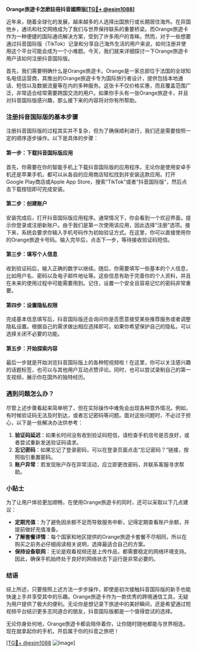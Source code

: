**Orange旅遊卡怎麽註冊抖音國際版[[TG💪+ @esim1088](https://t.me/s/esim1088)]**

近年来，随着全球化的发展，越来越多的人选择出国旅行或长期居住海外。在异国他乡，通讯和社交网络成为了我们与世界保持联系的重要桥梁。而Orange旅遊卡作为一种便捷的国际通讯解决方案，受到了许多用户的青睐。然而，对于一些想要通过抖音国际版（TikTok）记录和分享自己海外生活的用户来说，如何注册并使用这个平台可能会成为一个小难题。今天，我们就来详细探讨一下Orange旅遊卡用户该如何注册抖音国际版。

首先，我们需要明确什么是Orange旅遊卡。Orange是一家总部位于法国的全球知名电信运营商，其推出的Orange旅遊卡专为国际旅行者设计，提供包括本地通话、短信以及数据流量等在内的多种服务。这张卡不仅价格实惠，而且覆盖范围广泛，非常适合经常需要跨国交流的用户。如果你手头有一张Orange旅遊卡，并且对抖音国际版感兴趣，那么接下来的内容将对你有所帮助。

### 注册抖音国际版的基本步骤

注册抖音国际版的过程其实并不复杂，但为了确保顺利进行，我们还是需要按照一定的顺序逐步操作。以下是具体的步骤：

#### 第一步：下载抖音国际版应用

首先，你需要在你的智能手机上下载抖音国际版的应用程序。无论你是使用安卓手机还是苹果手机，都可以从各自的应用商店轻松找到并安装这款应用。打开Google Play商店或Apple App Store，搜索“TikTok”或者“抖音国际版”，然后点击下载按钮即可完成安装。

#### 第二步：创建账户

安装完成后，打开抖音国际版应用程序。通常情况下，你会看到一个欢迎界面，提示你登录或注册新账户。由于我们是第一次使用该应用，因此选择“注册”选项。接下来，系统会要求你输入手机号码作为初始验证方式。在这里，你可以直接使用你的Orange旅遊卡号码。输入完毕后，点击下一步，等待接收验证码短信。

#### 第三步：填写个人信息

收到验证码后，输入正确的数字以继续。随后，你需要填写一些基本的个人信息，比如用户名、密码以及电子邮件地址等。这些信息有助于完善你的个人资料，并且在未来的使用过程中可能需要用到。记住，设置一个安全且容易记忆的密码非常重要。

#### 第四步：设置隐私权限

完成基本信息填写后，抖音国际版还会询问你是否愿意接受某些推荐服务或者调整隐私设置。根据自己的需求做出相应选择即可。如果你希望保护自己的隐私，可以选择关闭不必要的功能。

#### 第五步：开始探索内容

最后一步就是开始浏览抖音国际版上的各种短视频啦！在这里，你可以关注感兴趣的话题标签，也可以与其他用户互动点赞评论。同时，也可以尝试录制自己的第一支视频，展示你在国外的独特经历。

### 遇到问题怎么办？

尽管上述步骤看起来简单明了，但在实际操作中难免会出现各种意外情况。例如，有时候验证码无法及时到达，或者忘记密码等问题。面对这些问题时，不必过于担心，以下是一些解决办法供参考：

1. **验证码延迟**：如果长时间没有收到验证码短信，请检查手机信号是否良好，或者尝试重新发送验证码请求。
2. **忘记密码**：如果忘记了登录密码，可以在登录页面点击“忘记密码？”链接，按照指引重置密码。
3. **账户异常**：若发现账户存在异常活动，应立即更改密码，并联系客服寻求帮助。

### 小贴士

为了让用户体验更加顺畅，在使用Orange旅遊卡的同时，还可以采取以下几点建议：

- **定期充值**：为了避免因余额不足而导致服务中断，记得定期查看账户余额，并提前做好充值准备。
- **了解套餐详情**：每个国家和地区提供的Orange旅遊卡套餐不尽相同，所以在购买之前务必仔细阅读相关说明，选择最适合自己的方案。
- **保持设备联网**：无论是观看视频还是上传作品，都需要稳定的网络环境支持。因此，确保手机始终处于良好的网络状态下运行是非常必要的。

### 结语

综上所述，只要按照上述方法一步步操作，即使是初次接触抖音国际版的新手也能快速上手并享受其中的乐趣。Orange旅遊卡作为一款优秀的跨境通信工具，无疑为用户提供了极大的便利。无论你是想记录下旅途中的美好瞬间，还是希望通过短视频平台结识更多志同道合的朋友，抖音国际版都是一个值得尝试的选择。

无论你身处何地，Orange旅遊卡都会陪伴着你，让你随时随地都能与世界相连。现在就拿起你的手机，开启属于你的抖音之旅吧！

[[TG💪+ @esim1088](https://t.me/s/esim1088) ![Image](https://i.postimg.cc/4NQfJmqS/Snipaste-2025-05-13-00-14-12.png)]